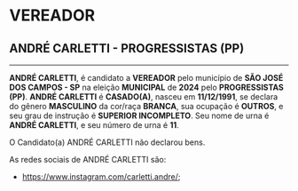 # VEREADOR
## ANDRÉ CARLETTI - PROGRESSISTAS (PP)
---
**ANDRÉ CARLETTI**, é candidato a **VEREADOR** pelo município de **SÃO JOSÉ DOS CAMPOS - SP** na eleição **MUNICIPAL** de **2024** pelo **PROGRESSISTAS (PP)**.
**ANDRÉ CARLETTI** é **CASADO(A)**, nasceu em **11/12/1991**, se declara do gênero **MASCULINO** da cor/raça **BRANCA**, sua ocupação é **OUTROS**, e seu grau de instrução é **SUPERIOR INCOMPLETO**.
Seu nome de urna é **ANDRÉ CARLETTI**, e seu número de urna é **11**.

O Candidato(a) ANDRÉ CARLETTI não declarou bens.


As redes sociais de ANDRÉ CARLETTI são:
- https://www.instagram.com/carletti.andre/;